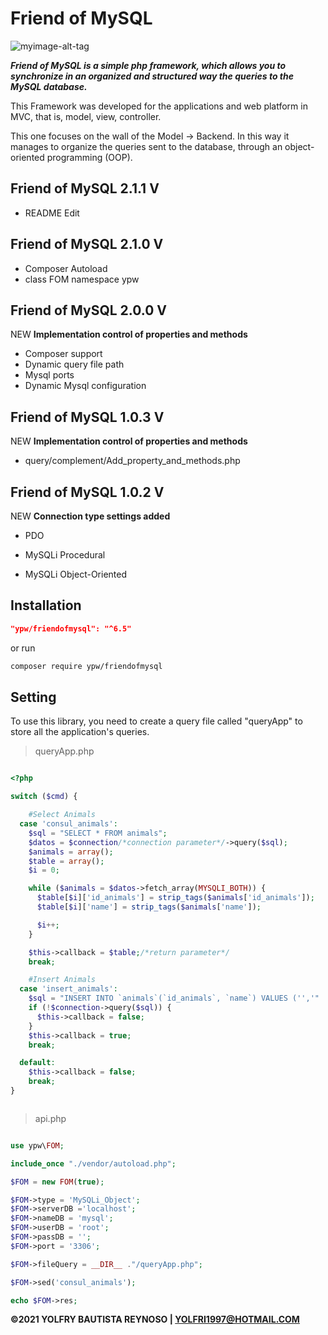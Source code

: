 # Friend of MySQL

![myimage-alt-tag](https://i.ibb.co/kX8n3Y2/friendof-My-SQL-text.png)

**_Friend of MySQL is a simple php framework, which allows you to synchronize in an organized and structured way the queries to the MySQL database._**

This Framework was developed for the applications and web platform in MVC, that is, model, view, controller.

This one focuses on the wall of the Model -> Backend. In this way it manages to organize the queries sent to the database,
through an object-oriented programming (OOP).

## Friend of MySQL 2.1.1 V

- README Edit

## Friend of MySQL 2.1.0 V

- Composer Autoload
- class FOM namespace ypw



## Friend of MySQL 2.0.0 V

NEW **Implementation control of properties and methods**

- Composer support
- Dynamic query file path
- Mysql ports
- Dynamic Mysql configuration

## Friend of MySQL 1.0.3 V

NEW **Implementation control of properties and methods**

- query/complement/Add_property_and_methods.php

## Friend of MySQL 1.0.2 V

NEW **Connection type settings added**

- PDO

- MySQLi Procedural

- MySQLi Object-Oriented

## Installation

```json
"ypw/friendofmysql": "^6.5"
```

or run

```sh
composer require ypw/friendofmysql

```

## Setting

To use this library, you need to create a query file called "queryApp" to store all the application's queries.

> queryApp.php

```php

<?php

switch ($cmd) {

    #Select Animals
  case 'consul_animals':
    $sql = "SELECT * FROM animals";
    $datos = $connection/*connection parameter*/->query($sql);
    $animals = array();
    $table = array();
    $i = 0;

    while ($animals = $datos->fetch_array(MYSQLI_BOTH)) {
      $table[$i]['id_animals'] = strip_tags($animals['id_animals']);
      $table[$i]['name'] = strip_tags($animals['name']);

      $i++;
    }

    $this->callback = $table;/*return parameter*/
    break;

    #Insert Animals
  case 'insert_animals':
    $sql = "INSERT INTO `animals`(`id_animals`, `name`) VALUES ('','" . $data['name'] . "')";
    if (!$connection->query($sql)) {
      $this->callback = false;
    }
    $this->callback = true;
    break;

  default:
    $this->callback = false;
    break;
}



```

> api.php

```php

use ypw\FOM;

include_once "./vendor/autoload.php";

$FOM = new FOM(true);

$FOM->type = 'MySQLi_Object';
$FOM->serverDB ='localhost';
$FOM->nameDB = 'mysql';
$FOM->userDB = 'root';
$FOM->passDB = '';
$FOM->port = '3306';

$FOM->fileQuery = __DIR__ ."/queryApp.php";

$FOM->sed('consul_animals');

echo $FOM->res;
```

**©2021 YOLFRY BAUTISTA REYNOSO | YOLFRI1997@HOTMAIL.COM**
